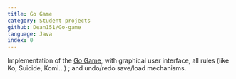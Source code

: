 ```yaml
---
title: Go Game
category: Student projects
github: Dean151/Go-game
language: Java
index: 0
---
```


Implementation of the [Go Game][go], with graphical user interface, all rules (like Ko, Suicide, Komi...) ; and undo/redo save/load mechanisms.

[go]: https://en.wikipedia.org/wiki/Go_(game)
